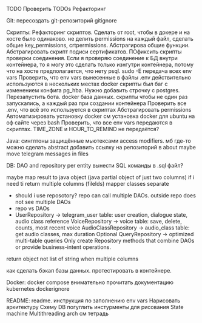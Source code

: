 TODO
Проверить TODOs
Рефакторинг

Git:
пересоздать git-репозиторий
gitignore

Скрипты:
Рефакторинг скриптов. Сделать от root, чтобы в докере и на хосте было одинаково. не делить permissions на каждый файл, сделать общие key_permissions, crtpermissions. Абстрагирова общие функции. Абстрагировать скрипт подиси сертификатов. ПОфиксить скрипты проверки соединения. Если я проверяю соединение к БД внутри контейнера, то я могу это сделать только изнгутри контейнера, потому что на хосте предполагается, что нету psql.
sudo -E передача всех env vars
Проверить, что env vars вынесенные в файлы .env действительно используются в нескольких местах
docker скрипты был баг с изменением конфига pg_hba. Нужно добавить строчку с postgres. Перезапустить бота.
docker база данных. скрипты чтобы не один раз запускались, а каждый раз при создании контейнера
Проверить все .env, что всё это используется в скриптах
Абстрагировать permissions
Автоматизировать установку docker см установка docker для ubuntu на оф сайте через bash
Проверить, что все env vars передаются в скриптах. TIME_ZONE и HOUR_TO_REMIND не передаётся?

Java:
синглтоны защищённые мьютексами
access modifiers. мб где-то можно сделать abstract
добавить ссылку на репозиторий в about
maybe move telegram messages in files

DB:
DAO and repository per entity
вынести SQL команды в .sql файл?

maybe map result to java object (java partial object of just two columns) if i need ti return multiple columns (fileIds)
mapper classes separate

- should i use reposotory? repo can call multiple DAOs. outside repo does not see multiple DAOs
- repo vs DAOs
- UserRepository → telegram_user table: user creation, dialogue state, audio class reference
VoiceRepository → voice table: save, delete, counts, most recent voice
AudioClassRepository → audio_class table: get audio classes, max duration
Optional QueryRepository → optimized multi-table queries
Only create Repository methods that combine DAOs or provide business-intent operations.

return object not list of string when multiple columns

как сделать бэкап базы данных. протестировать в контейнере.



Docker:
docker compose внимательно прочитать документацию
kubernetes
dockerignore

README:
readme. инструкция по заполнению env vars
Нарисовать архитектуру
Схему DB погуглить инстурменты для рисования
State machine
Multithreading arch
см тетрадь